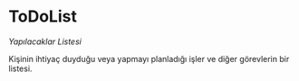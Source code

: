 # ToDoList
 
*Yapılacaklar Listesi*

Kişinin ihtiyaç duyduğu veya yapmayı planladığı işler ve diğer görevlerin bir listesi.